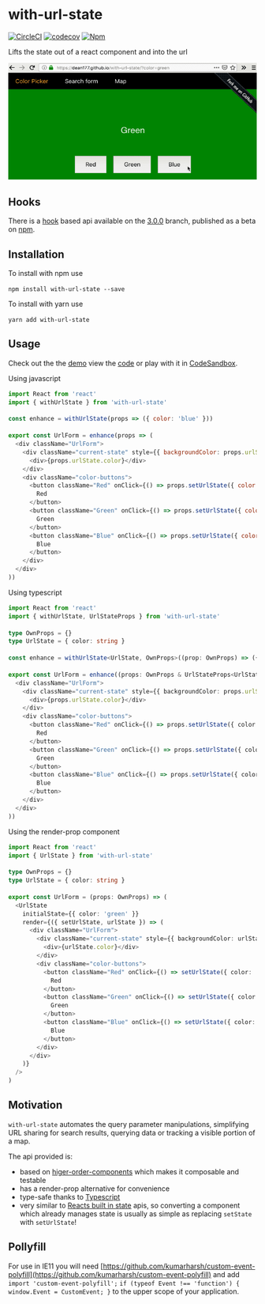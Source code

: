 # with-url-state

[![CircleCI](https://circleci.com/gh/Dean177/with-url-state.svg?style=shield)](https://circleci.com/gh/Dean177/with-url-state)
[![codecov](https://codecov.io/gh/Dean177/with-url-state/branch/master/graph/badge.svg)](https://codecov.io/gh/Dean177/with-url-state)
[![Npm](https://badge.fury.io/js/with-url-state.svg)](https://www.npmjs.com/package/with-url-state)

Lifts the state out of a react component and into the url

![color-example](./demo/color-example.gif)

## Hooks

There is a [hook](https://reactjs.org/docs/hooks-intro.html) based api available on the [3.0.0](https://github.com/Dean177/with-url-state/tree/3.0.0) branch, published as a beta on [npm](https://www.npmjs.com/package/with-url-state/v/3.0.0-beta.0).

## Installation

To install with npm use

`npm install with-url-state --save`

To install with yarn use

`yarn add with-url-state`

## Usage

Check out the the [demo](https://dean177.github.io/with-url-state/) view the [code](https://github.com/Dean177/with-url-state/tree/master/demo) or play with it in [CodeSandbox](https://codesandbox.io/s/18x4l87yx7). 

Using javascript

```javascript
import React from 'react'
import { withUrlState } from 'with-url-state'

const enhance = withUrlState(props => ({ color: 'blue' }))

export const UrlForm = enhance(props => (
  <div className="UrlForm">
    <div className="current-state" style={{ backgroundColor: props.urlState.color }}>
      <div>{props.urlState.color}</div>
    </div>
    <div className="color-buttons">
      <button className="Red" onClick={() => props.setUrlState({ color: 'red' })}>
        Red
      </button>
      <button className="Green" onClick={() => props.setUrlState({ color: 'green' })}>
        Green
      </button>
      <button className="Blue" onClick={() => props.setUrlState({ color: 'blue' })}>
        Blue
      </button>
    </div>
  </div>
))
```

Using typescript

```typescript jsx
import React from 'react'
import { withUrlState, UrlStateProps } from 'with-url-state'

type OwnProps = {}
type UrlState = { color: string }

const enhance = withUrlState<UrlState, OwnProps>((prop: OwnProps) => ({ color: 'blue' }))

export const UrlForm = enhance((props: OwnProps & UrlStateProps<UrlState>) => (
  <div className="UrlForm">
    <div className="current-state" style={{ backgroundColor: props.urlState.color }}>
      <div>{props.urlState.color}</div>
    </div>
    <div className="color-buttons">
      <button className="Red" onClick={() => props.setUrlState({ color: 'red' })}>
        Red
      </button>
      <button className="Green" onClick={() => props.setUrlState({ color: 'green' })}>
        Green
      </button>
      <button className="Blue" onClick={() => props.setUrlState({ color: 'blue' })}>
        Blue
      </button>
    </div>
  </div>
))
```

Using the render-prop component

```typescript jsx
import React from 'react'
import { UrlState } from 'with-url-state'

type OwnProps = {}
type UrlState = { color: string }

export const UrlForm = (props: OwnProps) => (
  <UrlState
    initialState={{ color: 'green' }}
    render={({ setUrlState, urlState }) => (
      <div className="UrlForm">
        <div className="current-state" style={{ backgroundColor: urlState.color }}>
          <div>{urlState.color}</div>
        </div>
        <div className="color-buttons">
          <button className="Red" onClick={() => setUrlState({ color: 'red' })}>
            Red
          </button>
          <button className="Green" onClick={() => setUrlState({ color: 'green' })}>
            Green
          </button>
          <button className="Blue" onClick={() => setUrlState({ color: 'blue' })}>
            Blue
          </button>
        </div>
      </div>
    )}
  />
)
```

## Motivation

`with-url-state` automates the query parameter manipulations, simplifying URL sharing for search results, querying data or tracking a visible portion of a map.

The api provided is:

- based on [higer-order-components](https://reactjs.org/docs/higher-order-components.html) which makes it composable and testable
- has a render-prop alternative for convenience
- type-safe thanks to [Typescript](https://www.typescriptlang.org/)
- very similar to [Reacts built in state](https://reactjs.org/docs/state-and-lifecycle.html) apis, so converting a component which already manages state is usually as simple as replacing `setState` with `setUrlState`!


## Pollyfill

For use in IE11 you will need [https://github.com/kumarharsh/custom-event-polyfill](https://github.com/kumarharsh/custom-event-polyfill)
and add `import 'custom-event-polyfill';` 
`if (typeof Event !== 'function') { window.Event = CustomEvent; }` to the upper scope of your application. 
